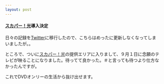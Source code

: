 ```yaml
---
layout: post
---
```

<h4><a href="http://www.opticast.jp/">スカパー！光</a>導入決定</h4>
<p>日々の記録を<a href="http://www.twitter.com">Twitter</a>に移行したので、こちらはめったに更新しなくなってしまいましたが。。</p>
<p>ところで、ついに<a href="http://www.opticast.jp/">スカパー！光</a>の提供エリアに入りまして、９月１日に念願のテレビが映ることになりました。待ってて良かった。＃と言っても待つより仕方なかったんですが。</p>
<p>これでDVDオンリーの生活から抜け出せます。</p>
